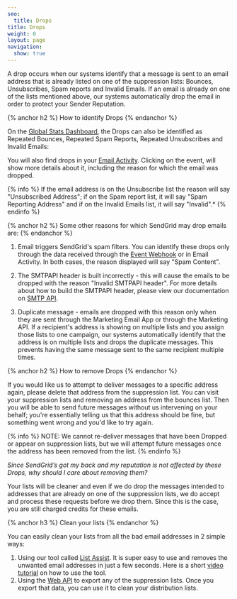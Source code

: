 ```yaml
---
seo:
  title: Drops
title: Drops
weight: 0
layout: page
navigation:
  show: true
---
```


A drop occurs when our systems identify that a message is sent to an email address that is already listed on one of the suppression lists: Bounces, Unsubscribes, Spam reports and Invalid Emails. If an email is already on one of the lists mentioned above, our systems automatically drop the email in order to protect your Sender Reputation.

{% anchor h2 %}
How to identify Drops
{% endanchor %}

On the [Global Stats Dashboard]({{root_url}}/User_Guide/Statistics/global.html), the Drops can also be identified as Repeated Bounces, Repeated Spam Reports, Repeated Unsubscribes and Invalid Emails:

You will also find drops in your [Email Activity](https://sendgrid.com/beta/email_activity). Clicking on the event, will show more details about it, including the reason for which the email was dropped.

{% info %}
If the email address is on the Unsubscribe list the reason will say "Unsubscribed Address"; if on the Spam report list, it will say "Spam Reporting Address" and if on the Invalid Emails list, it will say "Invalid".*
{% endinfo %}

{% anchor h2 %}
Some other reasons for which SendGrid may drop emails are:
{% endanchor %}

1. Email triggers SendGrid's spam filters. You can identify these drops only through the data received through the [Event Webhook]({{root_url}}/API_Reference/Webhooks/event.html) or in Email Activity. In both cases, the reason displayed will say "Spam Content".

2. The SMTPAPI header is built incorrectly - this will cause the emails to be dropped with the reason "Invalid SMTPAPI header". For more details about how to build the SMTPAPI header, please view our documentation on [SMTP API]({{root_url}}/API_Reference/SMTP_API/index.html).

3. Duplicate message - emails are dropped with this reason only when they are sent through the Marketing Email App or through the Marketing API. If a recipient's address is showing on multiple lists and you assign those lists to one campaign, our systems automatically identify that the address is on multiple lists and drops the duplicate messages. This prevents having the same message sent to the same recipient multiple times.

{% anchor h2 %}
How to remove Drops
{% endanchor %}

If you would like us to attempt to deliver messages to a specific address again, please delete that address from the suppression list. You can visit your suppression lists and removing an address from the bounces list. Then you will be able to send future messages without us intervening on your behalf; you're essentially telling us that this address should be fine, but something went wrong and you'd like to try again. 

{% info %}
NOTE: We cannot re-deliver messages that have been Dropped or appear on suppression lists, but we will attempt future messages once the address has been removed from the list.
{% endinfo %}

*Since SendGrid’s got my back and my reputation is not affected by these Drops, why should I care about removing them?*

Your lists will be cleaner and even if we do drop the messages intended to addresses that are already on one of the suppression lists, we do accept and process these requests before we drop them. Since this is the case, you are still charged credits for these emails.

{% anchor h3 %}
Clean your lists
{% endanchor %}

You can easily clean your lists from all the bad email addresses in 2 simple ways:

1. Using our tool called [List Assist]({{root_url}}/Utilities/list_assist.html). It is super easy to use and removes the unwanted email addresses in just a few seconds. Here is a short [video tutorial]({{root_url}}/VidGrid/Tools/listassist.html) on how to use the tool.
2. Using the [Web API]({{root_url}}/API_Reference/Web_API/index.html) to export any of the suppression lists. Once you export that data, you can use it to clean your distribution lists.

